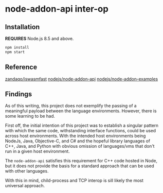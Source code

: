 # node-addon-api inter-op #

## Installation ##
**REQUIRES** Node.js 8.5 and above.

```bash
npm install
npm start
```

## Reference ##
[zandaqo/iswasmfast](https://github.com/zandaqo/iswasmfast)
[nodejs/node-addon-api](https://github.com/nodejs/node-addon-api)
[nodejs/node-addon-examples](https://github.com/nodejs/node-addon-examples)

## Findings ##
As of this writing, this project does not exemplify the passing of a meaningful payload between the language environments. However, there is some learning to be had.

First off, the initial intention of this project was to establish a singular pattern with which the same code, withstanding interface functions, could be used across host environments. With the intended host environments being NodeJs, Java, Objective-C, and C# and the hopeful library languages of C++, Java, and Python with obvious omission of languages/vms that don't run in a given host environment.

The `node-addon-api` satisfies this requirement for C++ code hosted in Node, but it does not provide the basis for a standard approach that can be used with other languages.

With this in mind, child-process and TCP interop is sill likely the most universal approach.

